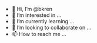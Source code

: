 - 👋 Hi, I’m @bkren
- 👀 I’m interested in ...
- 🌱 I’m currently learning ...
- 💞️ I’m looking to collaborate on ...
- 📫 How to reach me ...

<!---
bkren/bkren is a ✨ special ✨ repository because its `README.md` (this file) appears on your GitHub profile.
You can click the Preview link to take a look at your changes.
--->
